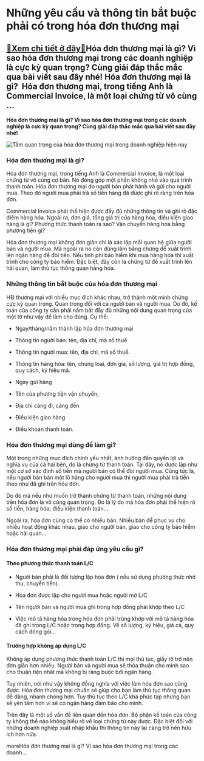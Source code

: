Những yêu cầu và thông tin bắt buộc phải có trong hóa đơn thương mại
====================================================================

[:gift:Xem chi tiết ở đây:gift:](https://hddtvn.com/nhung-yeu-cau-va-thong-tin-bat-buoc-phai-co-trong-hoa-don-thuong-mai/)Hóa đơn thương mại là gì? Vì sao hóa đơn thương mại trong các doanh nghiệp là cực kỳ quan trọng? Cùng giải đáp thắc mắc qua bài viết sau đây nhé! Hóa đơn thương mại là gì?  Hóa đơn thương mại, trong tiếng Anh là Commercial Invoice, là một loại chứng từ vô cùng …
----------------------------------------------------------------------------------------------------------------------------------------------------------------------------------------------------------------------------------------------------------------------

**Hóa đơn thương mại là gì? Vì sao hóa đơn thương mại trong các doanh nghiệp là cực kỳ quan trọng? Cùng giải đáp thắc mắc qua bài viết sau đây nhé!**


![Tầm quan trọng của hóa đơn thương mại trong doanh nghiệp hiện nay](https://hddtvn.com/wp-content/uploads/2021/01/hC3B3a_C491C6A1n_thC6B0C6A1ng_mE1BAA1i.jpg "Tầm quan trọng của hóa đơn thương mại trong doanh nghiệp hiện nay")


### **Hóa đơn thương mại là gì?**


Hóa đơn thương mại, trong tiếng Anh là Commercial Invoice, là một loại chứng từ vô cùng cơ bản. Nó đóng góp một phần không nhỏ vào quá trình thanh toán. Hóa đơn thương mại do người bán phát hành và gửi cho người mua. Theo đó người mua phải trả số tiền hàng đã được ghi rõ ràng trên hóa đơn.


Commercial Invoice phải thể hiện được đầy đủ những thông tin và ghi rõ đặc điểm hàng hóa. Ngoài ra, đơn giá, tổng giá trị của hàng hóa, điều kiện giao hàng là gì? Phương thức thanh toán ra sao? Vận chuyển hàng hóa bằng phương tiện gì?


Hóa đơn thương mại không đơn giản chỉ là xác lập mối quan hệ giữa người bán và người mua. Mà ngoài ra nó còn dùng làm bằng chứng để xuất trình lên ngân hàng để đòi tiền. Nếu tính phí bảo hiểm khi mua hàng hóa thì xuất trình cho công ty bảo hiểm. Đặc biệt, đây còn là chứng từ để xuất trình lên hải quan, làm thủ tục thông quan hàng hóa.


### **Những thông tin bắt buộc của hóa đơn thương mại**


HĐ thương mại với nhiều mục đích khác nhau, trở thành một minh chứng cực kỳ quan trọng. Quan trọng đối với cả người bán và người mua. Do đó, kế toán của công ty cần phải nắm bắt đầy đủ những nội dung quan trọng của một tờ như vậy để làm cho đúng. Cụ thể:




* Ngày/tháng/năm thành lập hóa đơn thương mại

* Thông tin người bán: tên, địa chỉ, mã số thuế

* Thông tin người mua: tên, địa chỉ, mã số thuế.

* Thông tin hàng hóa: tên, chủng loại, đơn giá, số lượng, giá trị hợp đồng, quy cách, ký hiệu mã.

* Ngày gửi hàng

* Tên của phương tiện vận chuyển,

* Địa chỉ cảng đi, cảng đến

* Điều kiện giao hàng

* Điều khoản thanh toán.



### **Hóa đơn thương mại dùng để làm gì?**


Một trong những mục đích chính yếu nhất, ảnh hưởng đến quyền lợi và nghĩa vụ của cả hai bên, đó là chứng từ thanh toán. Tại đây, nó được lập như một cơ sở xác định số tiền mà người bán có thể đòi người mua. Cũng tức là, nếu người bán bán một lô hàng cho người mua thì người mua phải trả tiền theo như đã ghi trên hóa đơn.


Do đó mà nếu như muốn trở thành chứng từ thanh toán, những nội dung trên hóa đơn là vô cùng quan trọng. Đó là lý do mà hóa đơn phải thể hiện rõ số tiền, hàng hóa, điều kiện thanh toán…


Ngoài ra, hóa đơn cũng có thể có nhiều bản. Nhiều bản để phục vụ cho nhiều hoạt động khác nhau, giao cho người bán, giao cho công ty bảo hiểm hoặc hải quan…


### **Hóa đơn thương mại phải đáp ứng yêu cầu gì?**


#### **Theo phương thức thanh toán L/C**




* Người bán phải là đối tượng lập hóa đơn ( nếu sử dụng phương thức nhờ thu, chuyển tiền).

* Hóa đơn được lập cho người mua hoặc người mở L/C

* Tên người bán và người mua ghi trong hợp đồng phải khớp theo L/C

* Việc mô tả hàng hóa trong hóa đơn phải trùng khớp với mô tả hàng hóa đã ghi trong L/C hoặc trong hợp đồng. Về số lượng, ký hiệu, giá cả, quy cách đóng gói…



#### **Trường hợp không áp dụng L/C**


Không áp dụng phương thức thanh toán L/C thì mọi thủ tục, giấy tờ trở nên đơn giản hơn nhiều. Người bán và người mua sẽ thỏa thuận cho mình sao cho thuận tiện nhất mà không bị ràng buộc bởi ngân hàng.


Tuy nhiên, nói như vậy không đồng nghĩa với việc làm hóa đơn sao cũng được. Hóa đơn thương mại chuẩn sẽ giúp cho bạn làm thủ tục thông quan dễ dàng, nhanh chóng hơn. Tuy thủ tục theo L/C khá phức tạp nhưng bạn sẽ yên tâm hơn vì sẽ có ngân hàng đảm bảo cho mình.


Trên đây là một số vấn đề liên quan đến hóa đơn. Bộ phận kế toán của công ty không thể nào không hiểu rõ về loại chứng từ này được. Đặc biệt đối với những doanh nghiệp xuất nhập khẩu thì thông tin này lại càng trở nên hữu ích hơn nữa.


moreHóa đơn thương mại là gì? Vì sao hóa đơn thương mại trong các doanh…

